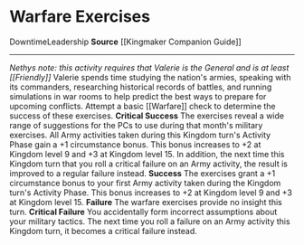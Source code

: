 ﻿---
actions: null
cost: null
element: null
frequency: null
id: '1501'
name: Warfare Exercises
rarity: Common
requirement: null
school: null
source: '[[DATABASE/source/Kingmaker Companion Guide|Kingmaker Companion Guide]]'
trait:
- '[[DATABASE/trait/Downtime|Downtime]]'
- '[[DATABASE/trait/Leadership|Leadership]]'
trigger: null
type: Action

---
# Warfare Exercises

<span class="item-trait">Downtime</span><span class="item-trait">Leadership</span>
**Source** [[Kingmaker Companion Guide]]

---
_Nethys note: this activity requires that Valerie is the General and is at least [[Friendly]]_
Valerie spends time studying the nation's armies, speaking with its commanders, researching historical records of battles, and running simulations in war rooms to help predict the best ways to prepare for upcoming conflicts. Attempt a basic [[Warfare]] check to determine the success of these exercises.
**Critical Success** The exercises reveal a wide range of suggestions for the PCs to use during that month's military exercises. All Army activities taken during this Kingdom turn's Activity Phase gain a +1 circumstance bonus. This bonus increases to +2 at Kingdom level 9 and +3 at Kingdom level 15. In addition, the next time this Kingdom turn that you roll a critical failure on an Army activity, the result is improved to a regular failure instead.
**Success** The exercises grant a +1 circumstance bonus to your first Army activity taken during the Kingdom turn's Activity Phase. This bonus increases to +2 at Kingdom level 9 and +3 at Kingdom level 15.
**Failure** The warfare exercises provide no insight this turn.
**Critical Failure** You accidentally form incorrect assumptions about your military tactics. The next time you roll a failure on an Army activity this Kingdom turn, it becomes a critical failure instead.